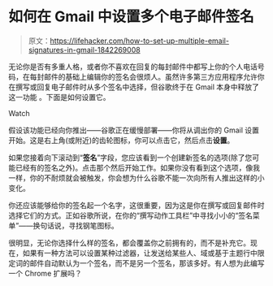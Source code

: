# 如何在 Gmail 中设置多个电子邮件签名

> 原文：<https://lifehacker.com/how-to-set-up-multiple-email-signatures-in-gmail-1842269008>

无论你是否有多重人格，或者你不喜欢在回复的每封邮件中都写上你的个人电话号码，在每封邮件的基础上编辑你的签名会很烦人。虽然许多第三方应用程序允许你在撰写或回复电子邮件时从多个签名中选择，但谷歌终于在 Gmail 本身中释放了这一功能 。下面是如何设置它。

Watch

假设该功能已经向你推出——谷歌正在缓慢部署——你将从调出你的 Gmail 设置开始。这是右上角(或附近)的齿轮图标，你可以点击它，然后点击**设置**。

如果您接着向下滚动到“**签名**”字段，您应该看到一个创建新签名的选项(除了您可能已经有的签名之外)。点击那个然后开始工作。如果你没有看到这个选项，像我一样，你的不耐烦就会被触发，你会想为什么谷歌不能一次向所有人推出这样的小变化。

你还应该能够给你的签名起一个名字，这很重要，因为这是你在撰写或回复邮件时选择它们的方式。正如谷歌所说，在你的“撰写动作工具栏”中寻找小小的“签名菜单”——换句话说，寻找钢笔图标。

很明显，无论你选择什么样的签名，都会覆盖你之前拥有的，而不是补充它。现在，如果有一种方法可以设置某种过滤器，让发送给某些人、域或基于主题行中限定词的邮件自动默认为一个签名，而不是另一个签名，那该多好。有人想为此编写一个 Chrome 扩展吗？
